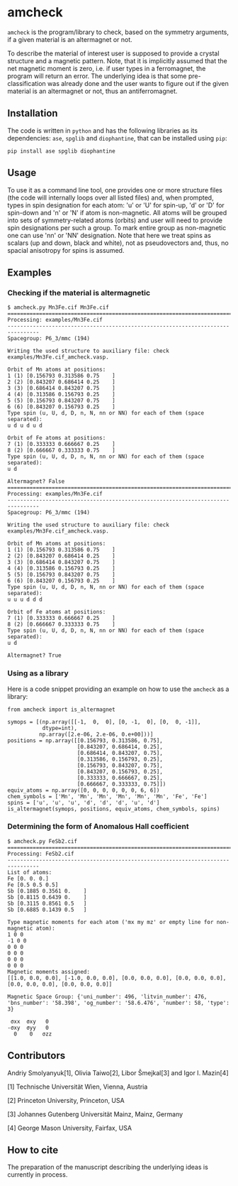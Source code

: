 # amcheck
`amcheck` is the program/library to check, based on the symmetry arguments,
if a given material is an altermagnet or not.

To describe the material of interest user is supposed to provide a crystal
structure and a magnetic pattern.
Note, that it is implicitly assumed that the net magnetic moment is
zero, i.e. if user types in a ferromagnet, the program will return
an error.
The underlying idea is that some pre-classification was already done
and the user wants to figure out if the given material is an altermagnet or not,
thus an antiferromagnet.

## Installation
The code is written in `python` and has the following libraries as its 
dependencies: `ase`, `spglib` and `diophantine`, that can be installed using `pip`:
```
pip install ase spglib diophantine
```

## Usage
To use it as a command line tool, one provides one or more structure files
(the code will internally loops over all listed files) and, when prompted,
types in spin designation for each atom: 'u' or 'U' for spin-up, 'd' or 'D'
for spin-down and 'n' or 'N' if atom is non-magnetic.
All atoms will be grouped into sets of symmetry-related atoms (orbits) and user
will need to provide spin designations per such a group.
To mark entire group as non-magnetic one can use 'nn' or 'NN' designation.
Note that here we treat spins as scalars (up and down, black and white),
not as pseudovectors and, thus, no spacial anisotropy for spins is assumed.

## Examples
### Checking if the material is altermagnetic
```
$ amcheck.py Mn3Fe.cif Mn3Fe.cif
================================================================================
Processing: examples/Mn3Fe.cif
--------------------------------------------------------------------------------
Spacegroup: P6_3/mmc (194)

Writing the used structure to auxiliary file: check examples/Mn3Fe.cif_amcheck.vasp.

Orbit of Mn atoms at positions:
1 (1) [0.156793 0.313586 0.75    ]
2 (2) [0.843207 0.686414 0.25    ]
3 (3) [0.686414 0.843207 0.75    ]
4 (4) [0.313586 0.156793 0.25    ]
5 (5) [0.156793 0.843207 0.75    ]
6 (6) [0.843207 0.156793 0.25    ]
Type spin (u, U, d, D, n, N, nn or NN) for each of them (space separated):
u d u d u d

Orbit of Fe atoms at positions:
7 (1) [0.333333 0.666667 0.25    ]
8 (2) [0.666667 0.333333 0.75    ]
Type spin (u, U, d, D, n, N, nn or NN) for each of them (space separated):
u d

Altermagnet? False
================================================================================
Processing: examples/Mn3Fe.cif
--------------------------------------------------------------------------------
Spacegroup: P6_3/mmc (194)

Writing the used structure to auxiliary file: check examples/Mn3Fe.cif_amcheck.vasp.

Orbit of Mn atoms at positions:
1 (1) [0.156793 0.313586 0.75    ]
2 (2) [0.843207 0.686414 0.25    ]
3 (3) [0.686414 0.843207 0.75    ]
4 (4) [0.313586 0.156793 0.25    ]
5 (5) [0.156793 0.843207 0.75    ]
6 (6) [0.843207 0.156793 0.25    ]
Type spin (u, U, d, D, n, N, nn or NN) for each of them (space separated):
u u u d d d

Orbit of Fe atoms at positions:
7 (1) [0.333333 0.666667 0.25    ]
8 (2) [0.666667 0.333333 0.75    ]
Type spin (u, U, d, D, n, N, nn or NN) for each of them (space separated):
u d

Altermagnet? True
```


### Using as a library
Here is a code snippet providing an example on how to use the `amcheck` as a
library:
```
from amcheck import is_altermagnet

symops = [(np.array([[-1,  0,  0], [0, -1,  0], [0,  0, -1]],
           dtype=int),
          np.array([2.e-06, 2.e-06, 0.e+00]))]
positions = np.array([[0.156793, 0.313586, 0.75],
                      [0.843207, 0.686414, 0.25],
                      [0.686414, 0.843207, 0.75],
                      [0.313586, 0.156793, 0.25],
                      [0.156793, 0.843207, 0.75],
                      [0.843207, 0.156793, 0.25],
                      [0.333333, 0.666667, 0.25],
                      [0.666667, 0.333333, 0.75]])
equiv_atoms = np.array([0, 0, 0, 0, 0, 0, 6, 6])
chem_symbols = ['Mn', 'Mn', 'Mn', 'Mn', 'Mn', 'Mn', 'Fe', 'Fe']
spins = ['u', 'u', 'u', 'd', 'd', 'd', 'u', 'd']
is_altermagnet(symops, positions, equiv_atoms, chem_symbols, spins)
```


### Determining the form of Anomalous Hall coefficient
```
$ amcheck.py FeSb2.cif
================================================================================
Processing: FeSb2.cif
--------------------------------------------------------------------------------
List of atoms:
Fe [0. 0. 0.]
Fe [0.5 0.5 0.5]
Sb [0.1885 0.3561 0.    ]
Sb [0.8115 0.6439 0.    ]
Sb [0.3115 0.8561 0.5   ]
Sb [0.6885 0.1439 0.5   ]

Type magnetic moments for each atom ('mx my mz' or empty line for non-magnetic atom):
1 0 0
-1 0 0
0 0 0
0 0 0
0 0 0
0 0 0
Magnetic moments assigned:
[[1.0, 0.0, 0.0], [-1.0, 0.0, 0.0], [0.0, 0.0, 0.0], [0.0, 0.0, 0.0], [0.0, 0.0, 0.0], [0.0, 0.0, 0.0]]

Magnetic Space Group: {'uni_number': 496, 'litvin_number': 476, 'bns_number': '58.398', 'og_number': '58.6.476', 'number': 58, 'type': 3}

 σxx  σxy   0
-σxy  σyy   0
  0    0   σzz
```


## Contributors
Andriy Smolyanyuk[1], Olivia Taiwo[2], Libor Šmejkal[3] and Igor I. Mazin[4]

[1] Technische Universität Wien, Vienna, Austria

[2] Princeton University, Princeton, USA

[3] Johannes Gutenberg Universität Mainz, Mainz, Germany

[4] George Mason University, Fairfax, USA

## How to cite
The preparation of the manuscript describing the underlying ideas is currently
in process.
